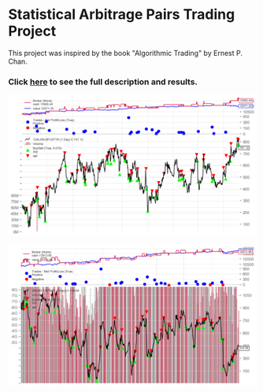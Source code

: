 # Statistical Arbitrage Pairs Trading Project

This project was inspired by the book "Algorithmic Trading" by Ernest P. Chan.

### Click [here](https://jyeung205.github.io) to see the full description and results.

![](https://github.com/jyeung205/jyeung205.github.io/blob/main/img_7.png)

![](https://github.com/jyeung205/jyeung205.github.io/blob/main/img_1.png)
